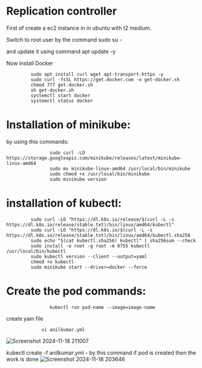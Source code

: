# Replication controller
First of create a ec2 instance in in ubuntu with t2 medium.

Switch to root user by the command sudo su -

and update it using command apt update -y

Now install Docker 

             sudo apt install curl wget apt-transport-https -y
             sudo curl -fsSL https://get.docker.com -o get-docker.sh 
             chmod 777 get-docker.sh
             sh get-docker.sh
             systemctl start docker
             systemctl status docker

# Installation of minikube:

by using this commands:

                    sudo curl -LO https://storage.googleapis.com/minikube/releases/latest/minikube-linux-amd64
                    sudo mv minikube-linux-amd64 /usr/local/bin/minikube
                    sudo chmod +x /usr/local/bin/minikube
                    sudo minikube version

# installation of kubectl:

             sudo curl -LO "https://dl.k8s.io/release/$(curl -L -s https://dl.k8s.io/release/stable.txt)/bin/linux/amd64/kubectl" 
             sudo curl -LO "https://dl.k8s.io/$(curl -L -s https://dl.k8s.io/release/stable.txt)/bin/linux/amd64/kubectl.sha256
             sudo echo "$(cat kubectl.sha256) kubectl" | sha256sum --check
             sudo install -o root -g root -m 0755 kubectl /usr/local/bin/kubectl
             sudo kubectl version --client --output=yaml 
             chmod +x kubectl
             sudo minikube start --driver=docker --force
# Create the pod commands:
                    kubectl run pod-name --image=image-name 
create yam file 

                 vi anilkumar.yml
![Screenshot 2024-11-18 211007](https://github.com/user-attachments/assets/a07ce09a-f141-4126-aa3d-42699b2e5662)


kubectl create -f anilkumar.yml - by this command if pod is created then the work is done
![Screenshot 2024-11-18 203646](https://github.com/user-attachments/assets/0beb719b-9ee9-4de0-a2dd-4d5aa3f90ac0)
